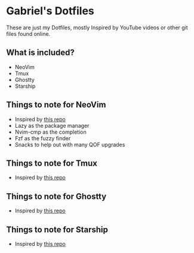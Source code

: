 # Gabriel's Dotfiles

These are just my Dotfiles, mostly Inspired by YouTube videos or other git
files found online.

## What is included?

- NeoVim
- Tmux
- Ghostty
- Starship

## Things to note for NeoVim
- Inspired by [this repo](https://github.com/Sin-cy/dotfiles/tree/main/nvim/.config/nvim)
- Lazy as the package manager
- Nvim-cmp as the completion
- Fzf as the fuzzy finder
- Snacks to help out with many QOF upgrades

## Things to note for Tmux
- Inspired by [this repo](https://github.com/Sin-cy/dotfiles/blob/main/tmux/.config/tmux/tmux.conf)

## Things to note for Ghostty
- Inspired by [this repo](https://github.com/Sin-cy/dotfiles/blob/main/ghostty/.config/ghostty/config)

## Things to note for Starship
- Inspired by [this repo](https://github.com/Sin-cy/dotfiles/blob/main/starship/.config/starship/starship.toml)

